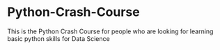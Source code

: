 # Python-Crash-Course
This is the Python Crash Course for people who are looking for learning basic python skills for Data Science

